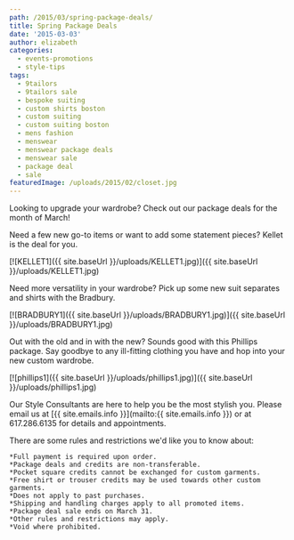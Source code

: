 ```yaml
---
path: /2015/03/spring-package-deals/
title: Spring Package Deals
date: '2015-03-03'
author: elizabeth
categories:
  - events-promotions
  - style-tips
tags:
  - 9tailors
  - 9tailors sale
  - bespoke suiting
  - custom shirts boston
  - custom suiting
  - custom suiting boston
  - mens fashion
  - menswear
  - menswear package deals
  - menswear sale
  - package deal
  - sale
featuredImage: /uploads/2015/02/closet.jpg
---
```

Looking to upgrade your wardrobe? Check out our package deals for the month of March!

Need a few new go-to items or want to add some statement pieces? Kellet is the deal for you.

[![KELLET1]({{ site.baseUrl }}/uploads/KELLET1.jpg)]({{ site.baseUrl }}/uploads/KELLET1.jpg)

Need more versatility in your wardrobe? Pick up some new suit separates and shirts with the Bradbury.

[![BRADBURY1]({{ site.baseUrl }}/uploads/BRADBURY1.jpg)]({{ site.baseUrl }}/uploads/BRADBURY1.jpg)

Out with the old and in with the new? Sounds good with this Phillips package. Say goodbye to any ill-fitting clothing you have and hop into your new custom wardrobe.

[![phillips1]({{ site.baseUrl }}/uploads/phillips1.jpg)]({{ site.baseUrl }}/uploads/phillips1.jpg)

Our Style Consultants are here to help you be the most stylish you. Please email us at [{{ site.emails.info }}](mailto:{{ site.emails.info }}) or at 617.286.6135 for details and appointments.

There are some rules and restrictions we'd like you to know about:

	*Full payment is required upon order.
	*Package deals and credits are non-transferable.
	*Pocket square credits cannot be exchanged for custom garments.
	*Free shirt or trouser credits may be used towards other custom garments.
	*Does not apply to past purchases.
	*Shipping and handling charges apply to all promoted items.
	*Package deal sale ends on March 31.
	*Other rules and restrictions may apply.
	*Void where prohibited.